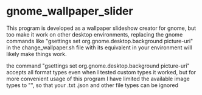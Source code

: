 # gnome_wallpaper_slider

This program is developed as a wallpaper slideshow creator for gnome, but too make it work on other desktop environments, replacing the gnome commands like "gsettings set org.gnome.desktop.background picture-uri" in the change_wallpaper.sh file with its equivalent in your environment will likely make things work.

the command "gsettings set org.gnome.desktop.background picture-uri" accepts all format types even when I tested custom types it worked, but for more convenient usage of this program I have limited the available image types to "", so that your .txt .json and other file types can be ignored
